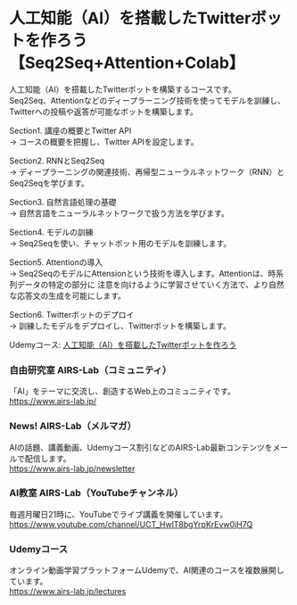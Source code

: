 # 人工知能（AI）を搭載したTwitterボットを作ろう【Seq2Seq+Attention+Colab】
人工知能（AI）を搭載したTwitterボットを構築するコースです。  
Seq2Seq、Attentionなどのディープラーニング技術を使ってモデルを訓練し、Twitterへの投稿や返答が可能なボットを構築します。  

Section1. 講座の概要とTwitter API  
→ コースの概要を把握し、Twitter APIを設定します。

Section2. RNNとSeq2Seq  
→ ディープラーニングの関連技術、再帰型ニューラルネットワーク（RNN）とSeq2Seqを学びます。

Section3. 自然言語処理の基礎  
→ 自然言語をニューラルネットワークで扱う方法を学びます。

Section4. モデルの訓練  
→ Seq2Seqを使い、チャットボット用のモデルを訓練します。

Section5. Attentionの導入  
→ Seq2SeqのモデルにAttensionという技術を導入します。Attentionは、時系列データの特定の部分に 注意を向けるように学習させていく方法で、より自然な応答文の生成を可能にします。

Section6. Twitterボットのデプロイ  
→ 訓練したモデルをデプロイし、Twitterボットを構築します。

Udemyコース: [人工知能（AI）を搭載したTwitterボットを作ろう](https://www.udemy.com/course/twitter-bot/?referralCode=F9746C379075B14E23B3)

### 自由研究室 AIRS-Lab（コミュニティ）
「AI」をテーマに交流し、創造するWeb上のコミュニティです。  
https://www.airs-lab.jp/  
  
### News! AIRS-Lab（メルマガ）
AIの話題、講義動画、Udemyコース割引などのAIRS-Lab最新コンテンツをメールで配信します。  
https://www.airs-lab.jp/newsletter  
  
### AI教室 AIRS-Lab（YouTubeチャンネル）
毎週月曜日21時に、YouTubeでライブ講義を開催しています。  
https://www.youtube.com/channel/UCT_HwlT8bgYrpKrEvw0jH7Q  
  
### Udemyコース
オンライン動画学習プラットフォームUdemyで、AI関連のコースを複数展開しています。  
https://www.airs-lab.jp/lectures  
